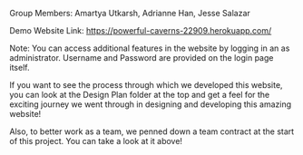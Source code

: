 Group Members: Amartya Utkarsh, Adrianne Han, Jesse Salazar

Demo Website Link: https://powerful-caverns-22909.herokuapp.com/

Note: You can access additional features in the website by logging in an as
administrator. Username and Password are provided on the login page itself.

If you want to see the process through which we developed this website,
you can look at the Design Plan folder at the top and get a feel for the exciting journey we
went through in designing and developing this amazing website!

Also, to better work as a team, we penned down a team contract at the start of
this project. You can take a look at it above!
